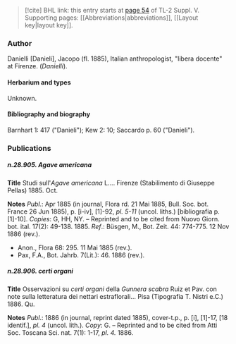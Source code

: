 > [!cite] BHL link: this entry starts at [page 54](https://www.biodiversitylibrary.org/item/103833#page/66/mode/1up) of TL-2 Suppl. V.
> Supporting pages: [[Abbreviations|abbreviations]], [[Layout key|layout key]].

### Author

Danielli \[Danieli\], Jacopo (fl. 1885), Italian anthropologist, "libera docente" at Firenze. (*Danielli*).

#### Herbarium and types

Unknown.

#### Bibliography and biography

Barnhart 1: 417 ("Danieli"); Kew 2: 10; Saccardo p. 60 ("Danieli").

### Publications

##### n.28.905. Agave americana

**Title**
Studi sull'*Agave americana* L.... Firenze (Stabilimento di Giuseppe Pellas) 1885. Oct.

**Notes**
*Publ*.: Apr 1885 (in journal, Flora rd. 21 Mai 1885, Bull. Soc. bot. France 26 Jun 1885), p. \[i-iv\], \[1\]-92, *pl. 5-11* (uncol. liths.) \[bibliografia p. \[1\]-10\]. *Copies*: G, HH, NY. – Reprinted and to be cited from Nuovo Giorn. bot. ital. 17(2): 49-138. 1885.
*Ref*.: Büsgen, M., Bot. Zeit. 44: 774-775. 12 Nov 1886 (rev.).
- Anon., Flora 68: 295. 11 Mai 1885 (rev.).
- Pax, F.A., Bot. Jahrb. 7(Lit.): 46. 1886 (rev.).

##### n.28.906. certi organi

**Title**
Osservazioni su *certi organi* della *Gunnera scabra* Ruiz et Pav. con note sulla letteratura dei nettari estraflorali... Pisa (Tipografia T. Nistri e.C.) 1886. Qu.

**Notes**
*Publ*.: 1886 (in journal, reprint dated 1885), cover-t.p., p. \[i\], \[1\]-17, \[18 identif.\], *pl. 4* (uncol. lith.). *Copy*: G. – Reprinted and to be cited from Atti Soc. Toscana Sci. nat. 7(1): 1-17, *pl. 4.* 1886.

